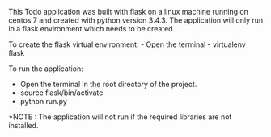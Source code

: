 This Todo application was built with flask on a linux machine running on
centos 7 and created with python version 3.4.3. 
The application will only run in a flask environment which needs to
be created.


To create the flask virtual environment:
    - Open the terminal
    - virtualenv flask
    
To run the application:
  - Open the terminal in the root directory of the project.
  - source flask/bin/activate
  - python run.py
  
*NOTE : The application will not run if the required libraries are not installed.
